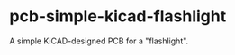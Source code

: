 pcb-simple-kicad-flashlight
===========================

A simple KiCAD-designed PCB for a "flashlight".